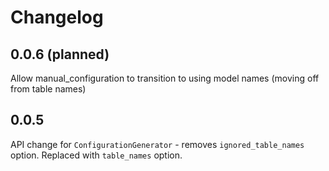 # Changelog

## 0.0.6 (planned)

Allow manual_configuration to transition to using model names (moving off from table names)

## 0.0.5

API change for `ConfigurationGenerator` - removes `ignored_table_names` option.
Replaced with `table_names` option.

